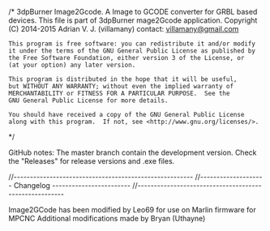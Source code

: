 /*	3dpBurner Image2Gcode. A Image to GCODE converter for GRBL based devices.
    This file is part of 3dpBurner mage2Gcode application.
    Copyright (C) 2014-2015  Adrian V. J. (villamany) contact: villamany@gmail.com

    This program is free software: you can redistribute it and/or modify
    it under the terms of the GNU General Public License as published by
    the Free Software Foundation, either version 3 of the License, or
    (at your option) any later version.

    This program is distributed in the hope that it will be useful,
    but WITHOUT ANY WARRANTY; without even the implied warranty of
    MERCHANTABILITY or FITNESS FOR A PARTICULAR PURPOSE.  See the
    GNU General Public License for more details.

    You should have received a copy of the GNU General Public License
    along with this program.  If not, see <http://www.gnu.org/licenses/>.
*/

GitHub notes:
The master branch contain the development version.
Check the "Releases" for release versions and .exe files.

//-------------------------------------------------------
//-------------------- Changelog ------------------------
//-------------------------------------------------------

Image2GCode has been modified by Leo69 for use on Marlin firmware for MPCNC
Additional modifications made by Bryan (Uthayne)